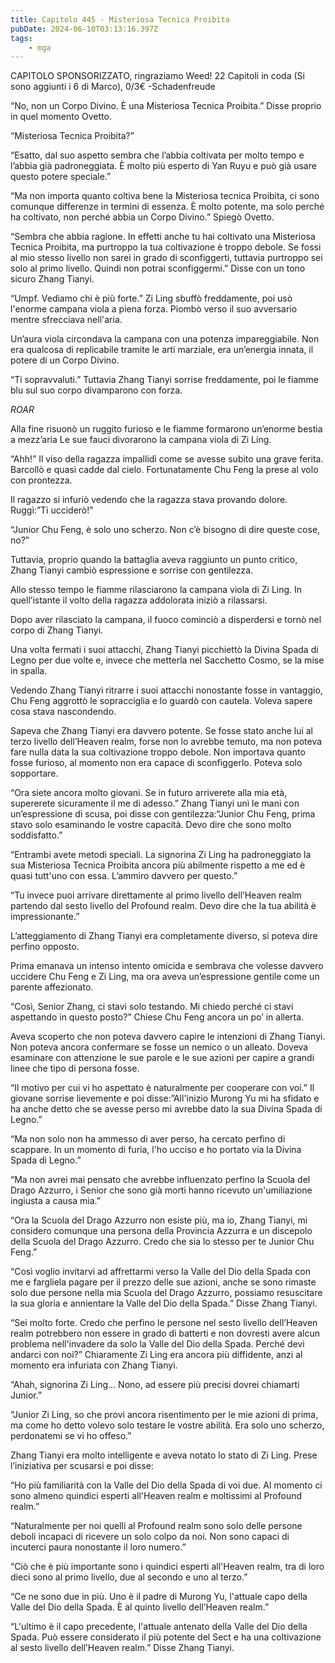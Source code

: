 ```yaml
---
title: Capitolo 445 - Misteriosa Tecnica Proibita
pubDate: 2024-06-10T03:13:16.397Z
tags:
    - mga
---
```



CAPITOLO SPONSORIZZATO, ringraziamo Weed!
22 Capitoli in coda (Si sono aggiunti i 6 di Marco), 0/3€ 
-Schadenfreude


“No, non un Corpo Divino. È una Misteriosa Tecnica Proibita.” Disse proprio in quel momento Ovetto.


“Misteriosa Tecnica Proibita?”


“Esatto, dal suo aspetto sembra che l’abbia coltivata per molto tempo e l’abbia già padroneggiata. È molto più esperto di Yan Ruyu e può già usare questo potere speciale.”


“Ma non importa quanto coltiva bene la Misteriosa tecnica Proibita, ci sono comunque differenze in termini di essenza. È molto potente, ma solo perché ha coltivato, non perché abbia un Corpo Divino.” Spiegò Ovetto.


“Sembra che abbia ragione. In effetti anche tu hai coltivato una Misteriosa Tecnica Proibita, ma purtroppo la tua coltivazione è troppo debole. Se fossi al mio stesso livello non sarei in grado di sconfiggerti, tuttavia purtroppo sei solo al primo livello. Quindi non potrai sconfiggermi.” Disse con un tono sicuro Zhang Tianyi.


“Umpf. Vediamo chi è più forte.” Zi Ling sbuffò freddamente, poi usò l'enorme campana viola a piena forza. Piombò verso il suo avversario mentre sfrecciava nell'aria.


Un’aura viola circondava la campana con una potenza impareggiabile. Non era qualcosa di replicabile tramite le arti marziale, era un’energia innata, il potere di un Corpo Divino.


“Ti sopravvaluti.” Tuttavia Zhang Tianyi sorrise freddamente, poi le fiamme blu sul suo corpo divamparono con forza.


*ROAR*


Alla fine risuonò un ruggito furioso e le fiamme formarono un’enorme bestia a mezz’aria Le sue fauci divorarono la campana viola di Zi Ling.


“Ahh!” Il viso della ragazza impallidì come se avesse subito una grave ferita. Barcollò e quasi cadde dal cielo. Fortunatamente Chu Feng la prese al volo con prontezza.


Il ragazzo si infuriò vedendo che la ragazza stava provando dolore. Ruggì:”Ti ucciderò!”


“Junior Chu Feng, è solo uno scherzo. Non c’è bisogno di dire queste cose, no?”


Tuttavia, proprio quando la battaglia aveva raggiunto un punto critico, Zhang Tianyi cambiò espressione e sorrise con gentilezza.


Allo stesso tempo le fiamme rilasciarono la campana viola di Zi Ling. In quell’istante il volto della ragazza addolorata iniziò a rilassarsi.


Dopo aver rilasciato la campana, il fuoco cominciò a disperdersi e tornò nel corpo di Zhang Tianyi.


Una volta fermati i suoi attacchi, Zhang Tianyi picchiettò la Divina Spada di Legno per due volte e, invece che metterla nel Sacchetto Cosmo, se la mise in spalla.


Vedendo Zhang Tianyi ritrarre i suoi attacchi nonostante fosse in vantaggio, Chu Feng aggrottò le sopracciglia e lo guardò con cautela. Voleva sapere cosa stava nascondendo.


Sapeva che Zhang Tianyi era davvero potente. Se fosse stato anche lui al terzo livello dell’Heaven realm, forse non lo avrebbe temuto, ma non poteva fare nulla data la sua coltivazione troppo debole. Non importava quanto fosse furioso, al momento non era capace di sconfiggerlo. Poteva solo sopportare.


“Ora siete ancora molto giovani. Se in futuro arriverete alla mia età, supererete sicuramente il me di adesso.” Zhang Tianyi unì le mani con un’espressione di scusa, poi disse con gentilezza:“Junior Chu Feng, prima stavo solo esaminando le vostre capacità. Devo dire che sono molto soddisfatto.”


“Entrambi avete metodi speciali. La signorina Zi Ling ha padroneggiato la sua Misteriosa Tecnica Proibita ancora più abilmente rispetto a me ed è quasi tutt'uno con essa. L’ammiro davvero per questo.”


“Tu invece puoi arrivare direttamente al primo livello dell’Heaven realm partendo dal sesto livello del Profound realm. Devo dire che la tua abilità è impressionante.”


L’atteggiamento di Zhang Tianyi era completamente diverso, si poteva dire perfino opposto.


Prima emanava un intenso intento omicida e sembrava che volesse davvero uccidere Chu Feng e Zi Ling, ma ora aveva un’espressione gentile come un parente affezionato.


“Così, Senior Zhang, ci stavi solo testando. Mi chiedo perché ci stavi aspettando in questo posto?” Chiese Chu Feng ancora un po’ in allerta.


Aveva scoperto che non poteva davvero capire le intenzioni di Zhang Tianyi. Non poteva ancora confermare se fosse un nemico o un alleato. Doveva esaminare con attenzione le sue parole e le sue azioni per capire a grandi linee che tipo di persona fosse.


“Il motivo per cui vi ho aspettato è naturalmente per cooperare con voi.” Il giovane sorrise lievemente e poi disse:”All'inizio Murong Yu mi ha sfidato e ha anche detto che se avesse perso mi avrebbe dato la sua Divina Spada di Legno.”


“Ma non solo non ha ammesso di aver perso, ha cercato perfino di scappare. In un momento di furia, l'ho ucciso e ho portato via la Divina Spada di Legno.”


“Ma non avrei mai pensato che avrebbe influenzato perfino la Scuola del Drago Azzurro, i Senior che sono già morti hanno ricevuto un'umiliazione ingiusta a causa mia.”


“Ora la Scuola del Drago Azzurro non esiste più, ma io, Zhang Tianyi, mi considero comunque una persona della Provincia Azzurra e un discepolo della Scuola del Drago Azzurro. Credo che sia lo stesso per te Junior Chu Feng.”


“Così voglio invitarvi ad affrettarmi verso la Valle del Dio della Spada con me e fargliela pagare per il prezzo delle sue azioni, anche se sono rimaste solo due persone nella mia Scuola del Drago Azzurro, possiamo resuscitare la sua gloria e annientare la Valle del Dio della Spada.” Disse Zhang Tianyi.


“Sei molto forte. Credo che perfino le persone nel sesto livello dell’Heaven realm potrebbero non essere in grado di batterti e non dovresti avere alcun problema nell'invadere da solo la Valle del Dio della Spada. Perché devi andarci con noi?” Chiaramente Zi Ling era ancora più diffidente, anzi al momento era infuriata con Zhang Tianyi.


“Ahah, signorina Zi Ling... Nono, ad essere più precisi dovrei chiamarti Junior.”


“Junior Zi Ling, so che provi ancora risentimento per le mie azioni di prima, ma come ho detto volevo solo testare le vostre abilità. Era solo uno scherzo, perdonatemi se vi ho offeso.”


Zhang Tianyi era molto intelligente e aveva notato lo stato di Zi Ling. Prese l’iniziativa per scusarsi e poi disse:


“Ho più familiarità con la Valle del Dio della Spada di voi due. Al momento ci sono almeno quindici esperti all'Heaven realm e moltissimi al Profound realm.”


“Naturalmente per noi quelli al Profound realm sono solo delle persone deboli incapaci di ricevere un solo colpo da noi. Non sono capaci di incuterci paura nonostante il loro numero.”


“Ciò che è più importante sono i quindici esperti all'Heaven realm, tra di loro dieci sono al primo livello, due al secondo e uno al terzo.”


“Ce ne sono due in più. Uno è il padre di Murong Yu, l'attuale capo della Valle del Dio della Spada. È al quinto livello dell’Heaven realm.”


“L'ultimo è il capo precedente, l'attuale antenato della Valle del Dio della Spada. Può essere considerato il più potente del Sect e ha una coltivazione al sesto livello dell’Heaven realm.” Disse Zhang Tianyi.



